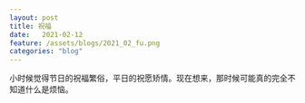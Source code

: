 ```yaml
---
layout: post
title: 祝福
date:   2021-02-12
feature: /assets/blogs/2021_02_fu.png
categories: "blog"
---
```


小时候觉得节日的祝福繁俗，平日的祝愿矫情。现在想来，那时候可能真的完全不知道什么是烦恼。










